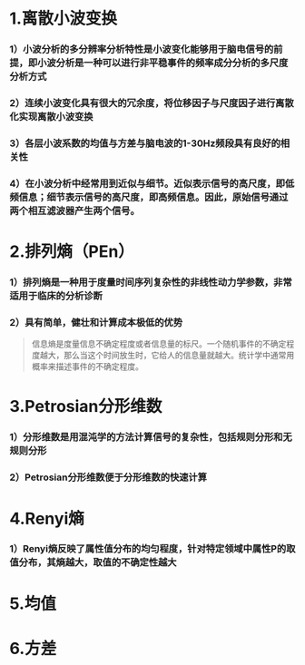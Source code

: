 # 1.离散小波变换

### 1）小波分析的多分辨率分析特性是小波变化能够用于脑电信号的前提，即小波分析是一种可以进行非平稳事件的频率成分分析的多尺度分析方式

### 2）连续小波变化具有很大的冗余度，将位移因子与尺度因子进行离散化实现离散小波变换

### 3）各层小波系数的均值与方差与脑电波的1-30Hz频段具有良好的相关性

### 4）在小波分析中经常用到近似与细节。近似表示信号的高尺度，即低频信息；细节表示信号的高尺度，即高频信息。因此，原始信号通过两个相互滤波器产生两个信号。

# 2.排列熵（PEn）

### 1）排列熵是一种用于度量时间序列复杂性的非线性动力学参数，非常适用于临床的分析诊断

### 2）具有简单，健壮和计算成本极低的优势

> 信息熵是度量信息不确定程度或者信息量的标尺。一个随机事件的不确定程度越大，那么当这个时间放生时，它给人的信息量就越大。统计学中通常用概率来描述事件的不确定程度。

# 3.Petrosian分形维数

### 1）分形维数是用混沌学的方法计算信号的复杂性，包括规则分形和无规则分形

### 2）Petrosian分形维数便于分形维数的快速计算

# 4.Renyi熵

### 1）Renyi熵反映了属性值分布的均匀程度，针对特定领域中属性P的取值分布，其熵越大，取值的不确定性越大

# 5.均值

# 6.方差

